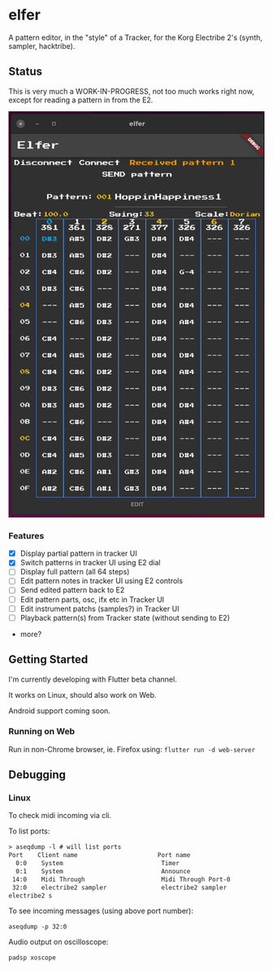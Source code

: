 # elfer

A pattern editor, in the "style" of a Tracker, for the Korg Electribe 2's (synth, sampler, hacktribe).

## Status

This is very much a WORK-IN-PROGRESS, not too much works right now, except for reading a pattern in from the E2.

![screenshot](docs/screenshot-3.png)

### Features

* [x] Display partial pattern in tracker UI
* [x] Switch patterns in tracker UI using E2 dial
* [ ] Display full pattern (all 64 steps) 
* [ ] Edit pattern notes in tracker UI using E2 controls
* [ ] Send edited pattern back to E2
* [ ] Edit pattern parts, osc, ifx etc in Tracker UI
* [ ] Edit instrument patchs (samples?) in Tracker UI
* [ ] Playback pattern(s) from Tracker state (without sending to E2)
* more?


## Getting Started

I'm currently developing with Flutter beta channel.

It works on Linux, should also work on Web. 

Android support coming soon.

### Running on Web

Run in non-Chrome browser, ie. Firefox using: `flutter run -d web-server`


## Debugging

### Linux

To check midi incoming via cli.

To  list ports:
```
> aseqdump -l # will list ports
Port    Client name                      Port name
  0:0    System                           Timer
  0:1    System                           Announce
 14:0    Midi Through                     Midi Through Port-0
 32:0    electribe2 sampler               electribe2 sampler electribe2 s
```

To see incoming messages (using above port number):
```
aseqdump -p 32:0
```

Audio output on oscilloscope:
```
padsp xoscope
```